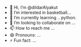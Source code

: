 - 👋 Hi, I’m @dildarAlyakut
- 👀 I’m interested in basketball...
- 🌱 I’m currently learning .. python.
- 💞️ I’m looking to collaborate on ...
- 📫 How to reach me ...
- 😄 Pronouns: ...
- ⚡ Fun fact: ...

<!---
dildarAlyakut/dildarAlyakut is a ✨ special ✨ repository because its `README.md` (this file) appears on your GitHub profile.
You can click the Preview link to take a look at your changes.
--->
